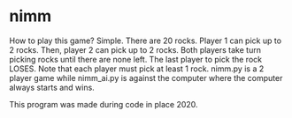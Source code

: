 # nimm
How to play this game?
Simple. There are 20 rocks. Player 1 can pick up to 2 rocks. Then, player 2 can pick up to 2 rocks.
Both players take turn picking rocks until there are none left. The last player to pick the rock LOSES.
Note that each player must pick at least 1 rock.
nimm.py is a 2 player game while nimm_ai.py is against the computer where the computer always starts and wins.

This program was made during code in place 2020.
